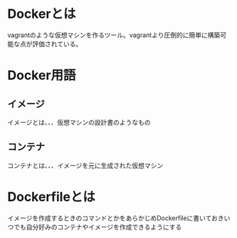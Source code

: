 # Dockerとは

vagrantのような仮想マシンを作るツール。vagrantより圧倒的に簡単に構築可能な点が評価されている。

# Docker用語

## イメージ

イメージとは、、、仮想マシンの設計書のようなもの

## コンテナ

コンテナとは、、、イメージを元に生成された仮想マシン

# Dockerfileとは

イメージを作成するときのコマンドとかをあらかじめDockerfileに書いておきいつでも自分好みのコンテナやイメージを作成できるようにする
